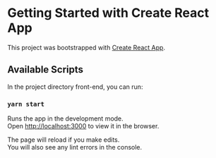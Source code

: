 # Getting Started with Create React App

This project was bootstrapped with [Create React App](https://github.com/facebook/create-react-app).

## Available Scripts

In the project directory front-end, you can run:

### `yarn start`

Runs the app in the development mode.\
Open [http://localhost:3000](http://localhost:3000) to view it in the browser.

The page will reload if you make edits.\
You will also see any lint errors in the console.